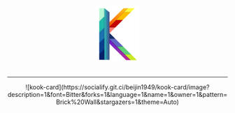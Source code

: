 <div align="center"> <img alt="Logo" width="100" src="./img/logo.png"> </a> <br> <br>
<hr>
![kook-card](https://socialify.git.ci/beijin1949/kook-card/image?description=1&font=Bitter&forks=1&language=1&name=1&owner=1&pattern=Brick%20Wall&stargazers=1&theme=Auto)
